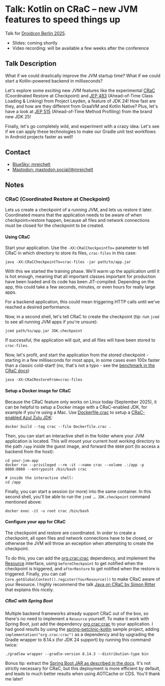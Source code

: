 # Talk: Kotlin on CRaC – new JVM features to speed things up

Talk for [Droidcon Berlin 2025](https://berlin.droidcon.com/speakers/marc-reichelt).

- Slides: coming shortly
- Video recording: will be available a few weeks after the conference

## Talk Description

What if we could drastically improve the JVM startup time? What if we could start a Kotlin-powered backend in milliseconds?

Let's explore some exciting new JVM features like the experimental [CRaC](https://openjdk.org/projects/crac/) (Coordinated Restore at Checkpoint) and [JEP 483](https://openjdk.org/jeps/483) (Ahead-of-Time Class Loading & Linking) from Project Leyden, a feature of JDK 24! How fast are they, and how are they different from GraalVM and Kotlin Native?
Plus, let's have a look at [JEP 515](https://openjdk.org/jeps/515) (Ahead-of-Time Method Profiling) from the brand new JDK 25!

Finally, let's go completely wild, and experiment with a crazy idea: Let's see if we can apply these technologies to make our Gradle unit test workflows in Android projects faster as well!

## Contact

- [BlueSky: mreichelt](https://bsky.app/profile/mreichelt.bsky.social)
- [Mastodon: mastodon.social/@mreichelt](https://mastodon.social/@mreichelt)

## Notes

### CRaC (Coordinated Restore at Checkpoint)

Lets us create a checkpoint of a running JVM, and lets us restore it later. Coordinated means that the application needs to be aware of when checkpoint+restore happen, because all files and network connections must be closed for the checkpoint to be created.

#### Using CRaC

Start your application. Use the `-XX:CRaCCheckpointTo=` parameter to tell CRaC in which directory to store its files, `crac-files` in this case:

```console
java -XX:CRaCCheckpointTo=crac-files -jar path/to/app.jar
```

With this we started the training phase. We'll warm up the application until it is hot enough, meaning that all important classes important for production have been loaded and its code has been JIT-compiled. Depending on the app, this could take a few seconds, minutes, or even hours for really large apps.

For a backend application, this could mean triggering HTTP calls until we've reached a desired performance.

Now, in a second shell, let's tell CRaC to create the checkpoint (tip: run `jcmd` to see all running JVM apps if you're unsure):

```console
jcmd path/to/app.jar JDK.checkpoint
```

If successful, the application will quit, and all files will have been stored to `crac-files`.

Now, let's profit, and start the application from the stored checkpoint - starting in a few milliseconds for most apps, in some cases even 100x faster than a classic cold-start! (no, that's not a typo - see the [benchmark in the CRaC docs](https://github.com/CRaC/docs/tree/master?tab=readme-ov-file#results))

```console
java -XX:CRaCRestoreFrom=crac-files
```

#### Setup a Docker image for CRaC

Because the CRaC feature only works on Linux today (September 2025), it can be helpful to setup a Docker image with a CRaC-enabled JDK, for example if you're using a Mac. Use [Dockerfile.crac](Dockerfile.crac) to setup a [CRaC-enabled Azul Zulu JDK](https://www.azul.com/downloads/?package=jdk-crac#zulu):

```console
docker build --tag crac --file Dockerfile.crac .
```

Then, you can start an interactive shell in the folder where your JVM application is located. This will mount your current host working directory to the path `/app` inside the guest image, and forward the `8080` port (to access a backend from the host):

```console
cd your-jvm-app
docker run --privileged --rm -it --name crac --volume .:/app -p 8080:8080 --entrypoint /bin/bash crac

# inside the interactive shell:
cd /app
```

Finally, you can start a session (or more) into the same container. In this second shell, you'll be able to run the `jcmd … JDK.checkpoint` command mentioned above:

```console
docker exec -it -u root crac /bin/bash
```

#### Configure your app for CRaC

The checkpoint and restore are coordinated. In order to create a checkpoint, all open files and network connections have to be closed, or otherwise the JVM will throw an exception when attempting to create the checkpoint.

To do this, you can add the [org.crac:crac](https://mvnrepository.com/artifact/org.crac/crac) dependency, and implement the [Resource](https://javadoc.io/doc/org.crac/crac/latest/index.html) interface, using `beforeCheckpoint` to get notified when the checkpoint is triggered, and `afterRestore` to get notified when the restore is triggered. Finally, you can call `Core.getGlobalContext().register(YourResource())` to make CRaC aware of your Resource. I highly recommend the talk [Java on CRaC by Simon Ritter](https://youtu.be/bWmuqh6wHgE?si=v7Cd1_hb0jMbhW_k&t=2190) that explains this nicely.

##### CRaC with Spring Boot

Multiple backend frameworks already support CRaC out of the box, so there's no need to implement a `Resource` yourself.
To make it work with Spring Boot, just add the dependency [org.crac:crac](https://mvnrepository.com/artifact/org.crac/crac) to your application. I had good results by using the [spring-petclinic-kotlin](https://github.com/spring-petclinic/spring-petclinic-kotlin) sample project, adding `implementation("org.crac:crac")` as a dependency and by upgrading the Gradle wrapper to 8.14.x (for JDK 24 support) by running this command twice:

```console
./gradlew wrapper --gradle-version 8.14.3 --distribution-type bin
```

Bonus tip: extract the [Spring Boot JAR as described in the docs](https://docs.spring.io/spring-boot/reference/packaging/efficient.html). It's not strictly necessary for CRaC, but this deployment is more efficient by default, and leads to much better results when using AOTCache or CDS. You'll thank me later!
